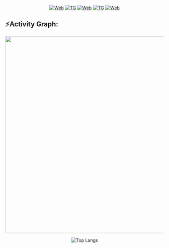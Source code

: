 <!--
**SevaShpun/SevaShpun** is a ✨ _special_ ✨ repository because its `README.md` (this file) appears on your GitHub profile.

Here are some ideas to get you started:1

- 🔭 I’m currently working on ...
- 🌱 I’m currently learning ...
- 👯 I’m looking to collaborate on ...
- 🤔 I’m looking for help with ...
- 💬 Ask me about ...
- 📫 How to reach me: ...
- 😄 Pronouns: ...
- ⚡ Fun fact: ...
-->

<div id="header" align="center">
  
<!-- Links -->
[![Web](https://img.shields.io/badge/WEB-shpun.ru-blue)](https://shpun.ru) [![TG](https://img.shields.io/badge/TG-@Pa3pa6oT4uk-blue)](https://t.me/Pa3pa6oT4uk) [![Web](https://img.shields.io/badge/WEB:HOOK-MANAGER-blue)](https://shpun.ru/hm) [![TG](https://img.shields.io/badge/CHANNEL-@shpunbots-blue)](https://t.me/shpunbots) [![Web](https://komarev.com/ghpvc/?username=sevashpun)](https://github.com/SevaShpun)

<h2 align="left">⚡Activity Graph:</h2>
<p align="center">
  <img width="625em" src="https://github-profile-summary-cards.vercel.app/api/cards/profile-details?username=SevaShpun&theme=github_dark" />
<!--</p>
  <a><img alt="Activity Graph" src="https://github-readme-activity-graph.cyclic.app/graph?username=SevaShpun&theme=react-dark&hide_border=true" />
  </a> -->
  
  ![Top Langs](https://github-readme-stats.vercel.app/api/top-langs/?username=sevashpun&hide=TeX&layout=compact&langs_count=10&theme=tokyonight)<p>


  <!--   
<details>
<summary>More info</summary>
  
<h2 align="left">📊Github Metrics</h2>
<p align="center">
  <img width="625em" src="https://metrics.lecoq.io/SevaShpun" />
</p>
  
![github contribution grid snake animation](https://raw.githubusercontent.com/SevaShpun/SevaShpun/output/github-contribution-grid-snake-dark.svg#gh-dark-mode-only)
![github contribution grid snake animation](https://raw.githubusercontent.com/platane/SevaShpun/SevaShpun/github-contribution-grid-snake.svg#gh-light-mode-only)

<p>
![Top Langs](https://github-readme-stats.vercel.app/api/top-langs/?username=sevashpun&hide=TeX&layout=compact&langs_count=10&theme=tokyonight)<p>

![Anurag's GitHub stats](https://github-readme-stats.vercel.app/api?username=sevashpun&count_private=true&theme=tokyonight)<p>
[![GitHub Streak](https://github-readme-streak-stats.herokuapp.com?user=SevaShpun&theme=blueberry_duo&hide_border=true&date_format=M%20j%5B%2C%20Y%5D)](https://git.io/streak-stats)
-->
  
</details>
</div>


